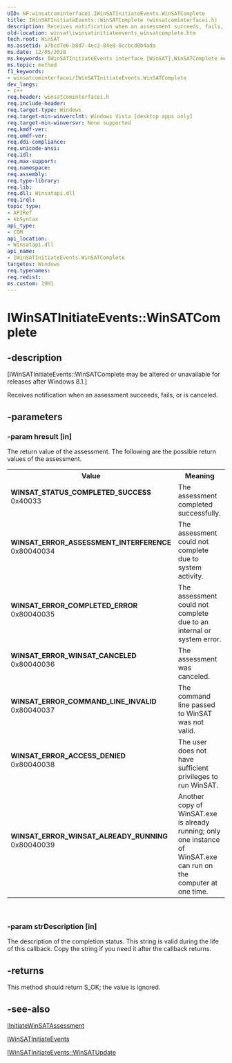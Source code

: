 ```yaml
---
UID: NF:winsatcominterfacei.IWinSATInitiateEvents.WinSATComplete
title: IWinSATInitiateEvents::WinSATComplete (winsatcominterfacei.h)
description: Receives notification when an assessment succeeds, fails, or is canceled.
old-location: winsat\iwinsatinitiateevents_winsatcomplete.htm
tech.root: WinSAT
ms.assetid: a7bcd7e6-b8d7-4ec3-84e8-8ccbcd0b4ada
ms.date: 12/05/2018
ms.keywords: IWinSATInitiateEvents interface [WinSAT],WinSATComplete method, IWinSATInitiateEvents.WinSATComplete, IWinSATInitiateEvents::WinSATComplete, WINSAT_ERROR_ACCESS_DENIED, WINSAT_ERROR_ASSESSMENT_INTERFERENCE, WINSAT_ERROR_COMMAND_LINE_INVALID, WINSAT_ERROR_COMPLETED_ERROR, WINSAT_ERROR_WINSAT_ALREADY_RUNNING, WINSAT_ERROR_WINSAT_CANCELED, WINSAT_STATUS_COMPLETED_SUCCESS, WinSATComplete, WinSATComplete method [WinSAT], WinSATComplete method [WinSAT],IWinSATInitiateEvents interface, winsat.iwinsatinitiateevents_winsatcomplete, winsatcominterfacei/IWinSATInitiateEvents::WinSATComplete
ms.topic: method
f1_keywords:
- winsatcominterfacei/IWinSATInitiateEvents.WinSATComplete
dev_langs:
- c++
req.header: winsatcominterfacei.h
req.include-header: 
req.target-type: Windows
req.target-min-winverclnt: Windows Vista [desktop apps only]
req.target-min-winversvr: None supported
req.kmdf-ver: 
req.umdf-ver: 
req.ddi-compliance: 
req.unicode-ansi: 
req.idl: 
req.max-support: 
req.namespace: 
req.assembly: 
req.type-library: 
req.lib: 
req.dll: Winsatapi.dll
req.irql: 
topic_type:
- APIRef
- kbSyntax
api_type:
- COM
api_location:
- Winsatapi.dll
api_name:
- IWinSATInitiateEvents.WinSATComplete
targetos: Windows
req.typenames: 
req.redist: 
ms.custom: 19H1
---
```


# IWinSATInitiateEvents::WinSATComplete


## -description


<p class="CCE_Message">[IWinSATInitiateEvents::WinSATComplete may be altered or unavailable for releases after Windows 8.1.]

Receives notification when an assessment succeeds, fails, or is canceled.


## -parameters




### -param hresult [in]

The return value of the assessment. The following are the possible return values of the assessment.

<table>
<tr>
<th>Value</th>
<th>Meaning</th>
</tr>
<tr>
<td width="40%"><a id="WINSAT_STATUS_COMPLETED_SUCCESS"></a><a id="winsat_status_completed_success"></a><dl>
<dt><b>WINSAT_STATUS_COMPLETED_SUCCESS</b></dt>
<dt>0x40033</dt>
</dl>
</td>
<td width="60%">
The assessment completed successfully.

</td>
</tr>
<tr>
<td width="40%"><a id="WINSAT_ERROR_ASSESSMENT_INTERFERENCE"></a><a id="winsat_error_assessment_interference"></a><dl>
<dt><b>WINSAT_ERROR_ASSESSMENT_INTERFERENCE</b></dt>
<dt>0x80040034</dt>
</dl>
</td>
<td width="60%">
The assessment could not complete due to system activity.

</td>
</tr>
<tr>
<td width="40%"><a id="WINSAT_ERROR_COMPLETED_ERROR"></a><a id="winsat_error_completed_error"></a><dl>
<dt><b>WINSAT_ERROR_COMPLETED_ERROR</b></dt>
<dt>0x80040035</dt>
</dl>
</td>
<td width="60%">
The assessment could not complete due to an internal or system error.

</td>
</tr>
<tr>
<td width="40%"><a id="WINSAT_ERROR_WINSAT_CANCELED"></a><a id="winsat_error_winsat_canceled"></a><dl>
<dt><b>WINSAT_ERROR_WINSAT_CANCELED</b></dt>
<dt>0x80040036</dt>
</dl>
</td>
<td width="60%">
The assessment was canceled.

</td>
</tr>
<tr>
<td width="40%"><a id="WINSAT_ERROR_COMMAND_LINE_INVALID"></a><a id="winsat_error_command_line_invalid"></a><dl>
<dt><b>WINSAT_ERROR_COMMAND_LINE_INVALID</b></dt>
<dt>0x80040037</dt>
</dl>
</td>
<td width="60%">
The command line passed to WinSAT was not valid.

</td>
</tr>
<tr>
<td width="40%"><a id="WINSAT_ERROR_ACCESS_DENIED"></a><a id="winsat_error_access_denied"></a><dl>
<dt><b>WINSAT_ERROR_ACCESS_DENIED</b></dt>
<dt>0x80040038</dt>
</dl>
</td>
<td width="60%">
The user does not have sufficient privileges to run WinSAT. 

</td>
</tr>
<tr>
<td width="40%"><a id="WINSAT_ERROR_WINSAT_ALREADY_RUNNING"></a><a id="winsat_error_winsat_already_running"></a><dl>
<dt><b>WINSAT_ERROR_WINSAT_ALREADY_RUNNING</b></dt>
<dt>0x80040039</dt>
</dl>
</td>
<td width="60%">
Another copy of WinSAT.exe is already running; only one instance of WinSAT.exe can run on the computer at one time.

</td>
</tr>
</table>
 


### -param strDescription [in]

The description of the completion status. This string is valid during the life of this callback. Copy the string if you need it after the callback returns.


## -returns



This method should return  S_OK; the value is ignored.




## -see-also




<a href="https://docs.microsoft.com/windows/desktop/api/winsatcominterfacei/nn-winsatcominterfacei-iinitiatewinsatassessment">IInitiateWinSATAssessment</a>



<a href="https://docs.microsoft.com/windows/desktop/api/winsatcominterfacei/nn-winsatcominterfacei-iwinsatinitiateevents">IWinSATInitiateEvents</a>



<a href="https://docs.microsoft.com/windows/desktop/api/winsatcominterfacei/nf-winsatcominterfacei-iwinsatinitiateevents-winsatupdate">IWinSATInitiateEvents::WinSATUpdate</a>
 

 

